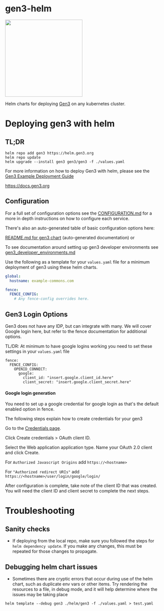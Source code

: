 
# gen3-helm
<img src="docs/images/gen3-blue-dark.png" width=250px>


Helm charts for deploying [Gen3](https://gen3.org) on any kubernetes cluster.

# Deploying gen3 with helm

## TL;DR 
```
helm repo add gen3 https://helm.gen3.org
helm repo update
helm upgrade --install gen3 gen3/gen3 -f ./values.yaml 
```

For more information on how to deploy Gen3 with helm, please see the [Gen3 Example Deployment Guide](https://docs.gen3.org/docs/Deployment/Example%20Deployment)

https://docs.gen3.org


## Configuration

For a full set of configuration options see the [CONFIGURATION.md](./docs/CONFIGURATION.md) for a more in depth instructions on how to configure each service. 

There's also an auto-generated table of basic configuration options here: 

[README.md for gen3 chart](./helm/gen3/README.md) (auto-generated documentation) or 


To see documentation around setting up gen3 developer environments see [gen3_developer_environments.md](./docs/gen3_developer_environments.md)


Use the following as a template for your `values.yaml` file for a minimum deployment of gen3 using these helm charts.



```yaml
global:
  hostname: example-commons.com

fence: 
  FENCE_CONFIG:
    # Any fence-config overrides here. 
```


## Gen3 Login Options
Gen3 does not have any IDP, but can integrate with many. We will cover Google login here, but refer to the fence documentation for additional options. 

TL/DR: At minimum to have google logins working you need to set these settings in your `values.yaml` file

```
fence: 
  FENCE_CONFIG:
    OPENID_CONNECT:
      google:
        client_id: "insert.google.client_id.here"
        client_secret: "insert.google.client_secret.here"
```


#### Google login generation

You need to set up a google credential for google login as that's the default enabled option in fence. 


The following steps explain how to create credentials for your gen3

Go to the [Credentials page](https://console.developers.google.com/apis/credentials).

Click Create credentials > OAuth client ID.

Select the Web application application type.
Name your OAuth 2.0 client and click Create.

For `Authorized Javascript Origins` add `https://<hostname>`

For `"Authorized redirect URIs"` add  `https://<hostname>/user/login/google/login/` 

After configuration is complete, take note of the client ID that was created. You will need the client ID and client secret to complete the next steps. 


# Troubleshooting

## Sanity checks

* If deploying from the local repo, make sure you followed the steps for `helm dependency update`. If you make any changes, this must be repeated for those changes to propagate.

## Debugging helm chart issues

* Sometimes there are cryptic errors that occur during use of the helm chart, such as duplicate env vars or other items. Try rendering the resources to a file, in debug mode, and it will help determine where the issues may be taking place

`helm template --debug gen3 ./helm/gen3 -f ./values.yaml > test.yaml`
